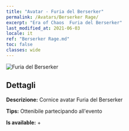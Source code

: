 ```yaml
---
title: "Avatar - Furia del Berserker"
permalink: /Avatars/Berserker Rage/
excerpt: "Era of Chaos  Furia del Berserker"
last_modified_at: 2021-06-03
locale: it
ref: "Berserker Rage.md"
toc: false
classes: wide
---
```

 ![Furia del Berserker](/images/a/avatarFrame_73.png)

## Dettagli

 **Descrizione:** Cornice avatar Furia del Berserker 

 **Tips:** Ottenibile partecipando all'evento 

 **Is available:**  + 

